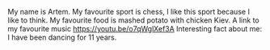 My name is Artem.
My favourite sport is chess, I like this sport because I like to think.
My favourite food is mashed potato with chicken Kiev.
A link to my favourite music https://youtu.be/o7qWglXef3A
Interesting fact about me: I have been dancing for 11 years.

